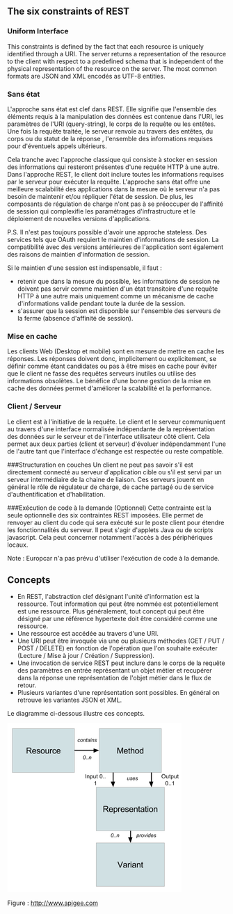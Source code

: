 ## The six constraints of REST
### Uniform Interface

This constraints is defined by the fact that each resource is uniquely identified through a URI. The server returns a representation of the resource to the client with respect to a predefined schema that is independent of the physical representation of the resource on the server. The most common formats are JSON and XML encodés as UTF-8 entities.


### Sans état
L'approche sans état est clef dans REST. Elle signifie que l'ensemble des éléments requis à la manipulation des données est contenue dans l'URI, les paramètres de l'URI (query-string), le corps de la requête ou les entêtes. Une fois la requête traitée, le serveur renvoie au travers des entêtes, du corps ou du statut de la réponse , l'ensemble des informations requises pour d'éventuels appels ultérieurs.

Cela tranche avec l'approche classique qui consiste à stocker en session des informations qui resteront présentes d'une requête HTTP à une autre. Dans l'approche REST, le client doit inclure toutes les informations requises par le serveur pour exécuter la requête.
L'approche sans état offre une meilleure scalabilité des applications dans la mesure où le serveur n'a pas besoin de maintenir et/ou répliquer l'état de session. De plus, les composants de régulation de charge n'ont pas à se préoccuper de l'affinité de session qui complexifie les paramétrages d'infrastructure et le déploiement de nouvelles versions d'applications.

P.S. Il n'est pas toujours possible d'avoir une approche stateless. Des services tels que OAuth requiert le maintien d'informations de session. La compatibilité avec des versions antérieures de l'application sont également des raisons de maintien d'information de session.

Si le maintien d'une session est indispensable, il faut :
- retenir que dans la mesure du possible, les informations de session ne doivent pas servir comme maintien d'un état transitoire d'une requête HTTP à une autre mais uniquement comme un mécanisme de cache d'informations valide pendant toute la durée de la session.
- s'assurer que la session est disponible sur l'ensemble des serveurs de la ferme (absence d'affinité de session).

### Mise en cache
Les clients Web (Desktop et mobile) sont en mesure de mettre en cache les réponses. Les réponses doivent donc, implicitement ou explicitement, se définir comme étant candidates ou pas à être mises en cache pour éviter que le client ne fasse des requêtes serveurs inutiles ou utilise des informations obsolètes. Le bénéfice d'une bonne gestion de la mise en cache des données permet d'améliorer la scalabilité et la performance.

### Client / Serveur
Le client est à l'initiative de la requête.
Le client et le serveur communiquent au travers d'une interface normalisée indépendante de la représentation des données sur le serveur et de l'interface utilisateur côté client. Cela permet aux deux parties (client et serveur) d'évoluer indépendamment l'une de l'autre tant que l'interface d'échange est respectée ou reste compatible.

###Structuration en couches
Un client ne peut pas savoir s'il est directement connecté au serveur d'application cible ou s'il est servi par un serveur intermédiaire de la chaine de liaison. Ces serveurs jouent en général le rôle de régulateur de charge, de cache partagé ou de service d'authentification et d'habilitation.

###Exécution de code à la demande (Optionnel)
Cette contrainte est la seule optionnelle des six contraintes REST imposées. Elle permet de renvoyer au client du code qui sera exécuté sur le poste client pour étendre les fonctionnalités du serveur. Il peut s'agir d'applets Java ou de scripts javascript. Cela peut concerner notamment l'accès à des périphériques locaux.

Note : Europcar n'a pas prévu d'utiliser l'exécution de code à la demande.



## Concepts
- En REST, l'abstraction clef désignant l'unité d'information est la ressource. Tout information qui peut être nommée est potentiellement est une ressource. Plus généralement, tout concept qui peut être désigné par une référence hypertexte doit être considéré comme une ressource.
- Une ressource est accédée au travers d'une URI.
- Une URI peut être invoquée via une ou plusieurs méthodes (GET / PUT / POST / DELETE) en fonction de l'opération que l'on souhaite exécuter (Lecture / Mise à jour / Création / Suppression).
- Une invocation de service REST peut inclure dans le corps de la requête des paramètres en entrée représentant un objet métier et recupérer dans la réponse une représentation de l'objet métier dans le flux de retour.
- Plusieurs variantes d'une représentation sont possibles. En général on retrouve les variantes JSON et XML.

Le diagramme ci-dessous illustre ces concepts.

![Concepts REST](rest-concepts.png)

Figure : http://www.apigee.com


